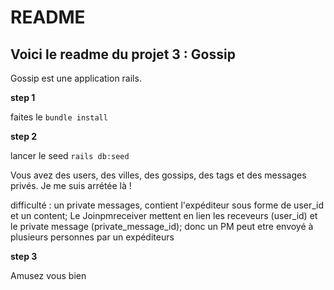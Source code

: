 # README

## Voici le readme du projet 3 : Gossip

Gossip est une application rails.

__step 1__

faites le 
    ```
    bundle install
    ```

__step 2__

lancer le seed 
    ```
    rails db:seed
    ```

Vous avez des users, des villes, des gossips, des tags et des messages privés. Je me suis arrétée là !

difficulté : un private messages, contient l'expéditeur sous forme de user_id et un content; 
Le Joinpmreceiver mettent en lien les receveurs (user_id) et le private message (private_message_id); donc un PM peut etre envoyé à plusieurs personnes par un expéditeurs

__step 3__

Amusez vous bien

